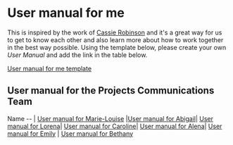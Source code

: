 # User manual for me

This is inspired by the work of [Cassie Robinson](https://medium.com/@cassierobinson/a-user-manual-for-me-d3a851fbc694) and it's a great way for us to get to know each other and also learn more about how to work together in the best way possible. Using the template below, please create your own _User Manual_ and add the link in the table below.


[User manual for me template]()

## User manual for the Projects Communications Team

Name 
-- |
[User manual for Marie-Louise]() |[User manual for Abigail]()| [User manual for Lorena]()| [User manual for Caroline]()| [User manual for Alena]()| [User manual for Emily]() | [User manual for Bethany]()



